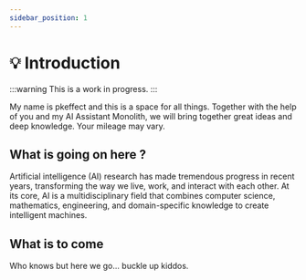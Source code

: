 ```yaml
---
sidebar_position: 1
---
```


# 💡 Introduction

:::warning
This is a work in progress.
:::


My name is pkeffect and this is a space for all things. Together with the help of you and my AI Assistant Monolith, we will bring together great ideas and deep knowledge. Your mileage may vary.

## What is going on here ?
Artificial intelligence (AI) research has made tremendous progress in recent years, transforming the way we live, work, and interact with each other. At its core, AI is a multidisciplinary field that combines computer science, mathematics, engineering, and domain-specific knowledge to create intelligent machines.

## What is to come
Who knows but here we go... buckle up kiddos.


